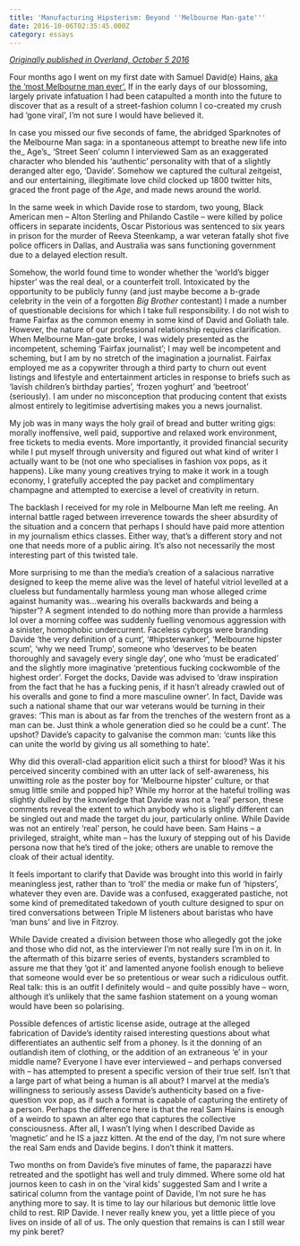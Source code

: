 ```yaml
---
title: 'Manufacturing Hipsterism: Beyond ''Melbourne Man-gate'''
date: 2016-10-06T02:35:45.000Z
category: essays
---
```

[_Originally published in Overland, October 5 2016_](https://overland.org.au/2016/10/manufacturing-hipsterism-behind-melbourne-man-gate/)

Four months ago I went on my first date with Samuel David(e) Hains, [aka the ‘most Melbourne man ever’.](http://www.theage.com.au/victoria/is-samuel-davide-hains-the-most-melbourne-guy-ever-or-just-another-hipster-20160705-gpywye.html) If in the early days of our blossoming, largely private infatuation I had been catapulted a month into the future to discover that as a result of a street-fashion column I co-created my crush had ‘gone viral’, I’m not sure I would have believed it.

In case you missed our five seconds of fame, the abridged Sparknotes of the Melbourne Man saga: in a spontaneous attempt to breathe new life into the_ Age’s_ ‘Street Seen’ column I interviewed Sam as an exaggerated character who blended his ‘authentic’ personality with that of a slightly deranged alter ego, ‘Davide’. Somehow we captured the cultural zeitgeist, and our entertaining, illegitimate love child clocked up 1800 twitter hits, graced the front page of the _Age_, and made news around the world.

In the same week in which Davide rose to stardom, two young, Black American men – Alton Sterling and Philando Castile – were killed by police officers in separate incidents, Oscar Pistorious was sentenced to six years in prison for the murder of Reeva Steenkamp, a war veteran fatally shot five police officers in Dallas, and Australia was sans functioning government due to a delayed election result.

Somehow, the world found time to wonder whether the ‘world’s bigger hipster’ was the real deal, or a counterfeit troll. Intoxicated by the opportunity to be publicly funny (and just maybe become a b-grade celebrity in the vein of a forgotten _Big Brother_ contestant) I made a number of questionable decisions for which I take full responsibility. I do not wish to frame Fairfax as the common enemy in some kind of David and Goliath tale. However, the nature of our professional relationship requires clarification. When Melbourne Man-gate broke, I was widely presented as the incompetent, scheming ‘Fairfax journalist’; I may well be incompetent and scheming, but I am by no stretch of the imagination a journalist. Fairfax employed me as a copywriter through a third party to churn out event listings and lifestyle and entertainment articles in response to briefs such as ‘lavish children’s birthday parties’, ‘frozen yoghurt’ and ‘beetroot’ (seriously). I am under no misconception that producing content that exists almost entirely to legitimise advertising makes you a news journalist.

My job was in many ways the holy grail of bread and butter writing gigs: morally inoffensive, well paid, supportive and relaxed work environment, free tickets to media events. More importantly, it provided financial security while I put myself through university and figured out what kind of writer I actually want to be (not one who specialises in fashion vox pops, as it happens). Like many young creatives trying to make it work in a tough economy, I gratefully accepted the pay packet and complimentary champagne and attempted to exercise a level of creativity in return.

The backlash I received for my role in Melbourne Man left me reeling. An internal battle raged between irreverence towards the sheer absurdity of the situation and a concern that perhaps I should have paid more attention in my journalism ethics classes. Either way, that’s a different story and not one that needs more of a public airing. It’s also not necessarily the most interesting part of this twisted tale.

More surprising to me than the media’s creation of a salacious narrative designed to keep the meme alive was the level of hateful vitriol levelled at a clueless but fundamentally harmless young man whose alleged crime against humanity was…wearing his overalls backwards and being a ‘hipster’? A segment intended to do nothing more than provide a harmless lol over a morning coffee was suddenly fuelling venomous aggression with a sinister, homophobic undercurrent. Faceless cyborgs were branding Davide ‘the very definition of a cunt’, ‘#hipsterwanker’, ‘Melbourne hipster scum’, ‘why we need Trump’, someone who ‘deserves to be beaten thoroughly and savagely every single day’, one who ‘must be eradicated’ and the slightly more imaginative ‘pretentious fucking cockwomble of the highest order’. Forget the docks, Davide was advised to ‘draw inspiration from the fact that he has a fucking penis, if it hasn’t already crawled out of his overalls and gone to find a more masculine owner’. In fact, Davide was such a national shame that our war veterans would be turning in their graves: ‘This man is about as far from the trenches of the western front as a man can be. Just think a whole generation died so he could be a cunt’. The upshot? Davide’s capacity to galvanise the common man: ‘cunts like this can unite the world by giving us all something to hate’.

Why did this overall-clad apparition elicit such a thirst for blood? Was it his perceived sincerity combined with an utter lack of self-awareness, his unwitting role as the poster boy for ‘Melbourne hipster’ culture, or that smug little smile and popped hip? While my horror at the hateful trolling was slightly dulled by the knowledge that Davide was not a ‘real’ person, these comments reveal the extent to which anybody who is slightly different can be singled out and made the target du jour, particularly online. While Davide was not an entirely ‘real’ person, he could have been. Sam Hains – a privileged, straight, white man – has the luxury of stepping out of his Davide persona now that he’s tired of the joke; others are unable to remove the cloak of their actual identity.

It feels important to clarify that Davide was brought into this world in fairly meaningless jest, rather than to ‘troll’ the media or make fun of ‘hipsters’, whatever they even are. Davide was a confused, exaggerated pastiche, not some kind of premeditated takedown of youth culture designed to spur on tired conversations between Triple M listeners about baristas who have ‘man buns’ and live in Fitzroy.

While Davide created a division between those who allegedly got the joke and those who did not, as the interviewer I’m not really sure I’m in on it. In the aftermath of this bizarre series of events, bystanders scrambled to assure me that they ‘got it’ and lamented anyone foolish enough to believe that someone would ever be so pretentious or wear such a ridiculous outfit. Real talk: this is an outfit I definitely would – and quite possibly have – worn, although it’s unlikely that the same fashion statement on a young woman would have been so polarising.

Possible defences of artistic license aside, outrage at the alleged fabrication of Davide’s identity raised interesting questions about what differentiates an authentic self from a phoney. Is it the donning of an outlandish item of clothing, or the addition of an extraneous ‘e’ in your middle name? Everyone I have ever interviewed – and perhaps conversed with – has attempted to present a specific version of their true self. Isn’t that a large part of what being a human is all about? I marvel at the media’s willingness to seriously assess Davide’s authenticity based on a five-question vox pop, as if such a format is capable of capturing the entirety of a person. Perhaps the difference here is that the real Sam Hains is enough of a weirdo to spawn an alter ego that captures the collective consciousness. After all, I wasn’t lying when I described Davide as ‘magnetic’ and he IS a jazz kitten. At the end of the day, I’m not sure where the real Sam ends and Davide begins. I don’t think it matters.

Two months on from Davide’s five minutes of fame, the paparazzi have retreated and the spotlight has well and truly dimmed. Where some old hat journos keen to cash in on the ‘viral kids’ suggested Sam and I write a satirical column from the vantage point of Davide, I’m not sure he has anything more to say. It is time to lay our hilarious but demonic little love child to rest. RIP Davide. I never really knew you, yet a little piece of you lives on inside of all of us. The only question that remains is can I still wear my pink beret?
